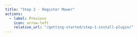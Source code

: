 ```yaml
---
title: "Step 2 - Register Mower"
actions:
  - label: Previous
    icon: arrow-left
    relative_url: "/getting-started/step-1-install-plugin/"
---
```

